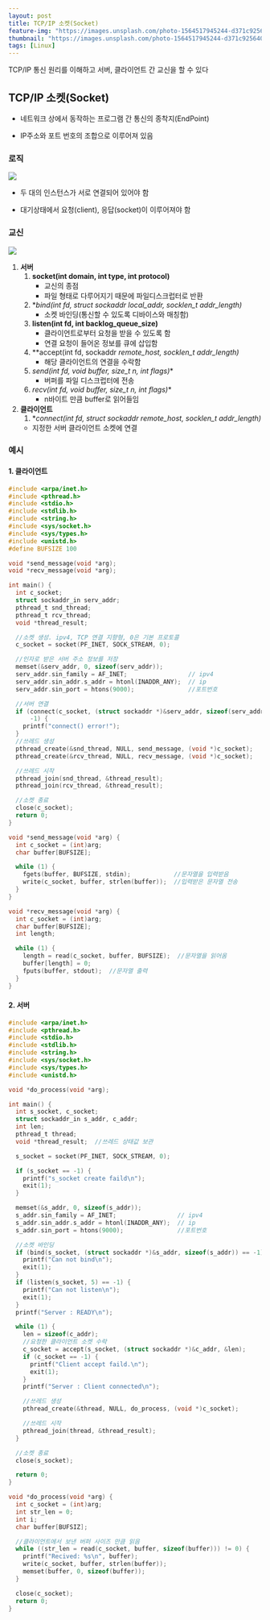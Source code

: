 ```yaml
---
layout: post
title: TCP/IP 소켓(Socket)
feature-img: "https://images.unsplash.com/photo-1564517945244-d371c925640b?ixid=MnwxMjA3fDB8MHxwaG90by1wYWdlfHx8fGVufDB8fHx8&ixlib=rb-1.2.1&auto=format&fit=crop&w=1050&q=80"
thumbnail: "https://images.unsplash.com/photo-1564517945244-d371c925640b?ixid=MnwxMjA3fDB8MHxwaG90by1wYWdlfHx8fGVufDB8fHx8&ixlib=rb-1.2.1&auto=format&fit=crop&w=1050&q=80"
tags: [Linux]
---
```


TCP/IP 통신 원리를 이해하고 서버, 클라이언트 간 교신을 할 수 있다



## TCP/IP 소켓(Socket)

* 네트워크 상에서 동작하는 프로그램 간 통신의 종착지(EndPoint)

* IP주소와 포트 번호의 조합으로 이루어져 있음



### 로직

![](https://img1.daumcdn.net/thumb/R1280x0/?scode=mtistory2&fname=https%3A%2F%2Fblog.kakaocdn.net%2Fdn%2FcSH8fU%2FbtqvxsTPQ2E%2Fpnl61uUJOAPdf73whDlTW0%2Fimg.png)

* 두 대의 인스턴스가 서로 연결되어 있어야 함

* 대기상태에서 요청(client), 응답(socket)이 이루어져야 함

### 교신

![](https://img1.daumcdn.net/thumb/R1280x0/?scode=mtistory2&fname=http%3A%2F%2Fcfile23.uf.tistory.com%2Fimage%2F22493C4157D6BD3D3F7100)

1. **서버**
   1. **socket(int domain, int type, int protocol)**
      * 교신의 종점
      * 파일 형태로 다루어지기 때문에 파일디스크럽터로 반환
   2. **bind(int fd, struct sockaddr *local_addr, socklen_t addr_length)**
      * 소켓 바인딩(통신할 수 있도록 디바이스와 매칭함)
   3. **listen(int fd, int backlog_queue_size)**
      * 클라이언트로부터 요청을 받을 수 있도록 함
      * 연결 요청이 들어온 정보를 큐에 삽입함
   4. **accept(int fd, sockaddr *remote_host, socklen_t *addr_length)**
      * 해당 클라이언트의 연결을 수락함
   5. **send(int fd, void* buffer, size_t n, int flags)**
      * 버퍼를 파일 디스크럽터에 전송
   6. **recv(int fd, void* buffer, size_t n, int flags)**
      * n바이트 만큼 buffer로 읽어들임
2. **클라이언트**
   1.  **connect(int fd, struct sockaddr *remote_host, socklen_t addr_length)**
      * 지정한 서버 클라이언트 소켓에 연결



### 예시

#### 1. 클라이언트

```c
#include <arpa/inet.h>
#include <pthread.h>
#include <stdio.h>
#include <stdlib.h>
#include <string.h>
#include <sys/socket.h>
#include <sys/types.h>
#include <unistd.h>
#define BUFSIZE 100

void *send_message(void *arg);
void *recv_message(void *arg);

int main() {
  int c_socket;
  struct sockaddr_in serv_addr;
  pthread_t snd_thread;
  pthread_t rcv_thread;
  void *thread_result;

  //소켓 생성. ipv4, TCP 연결 지향형, 0은 기본 프로토콜
  c_socket = socket(PF_INET, SOCK_STREAM, 0);

  //인자로 받은 서버 주소 정보를 저장
  memset(&serv_addr, 0, sizeof(serv_addr));
  serv_addr.sin_family = AF_INET;                 // ipv4
  serv_addr.sin_addr.s_addr = htonl(INADDR_ANY);  // ip
  serv_addr.sin_port = htons(9000);               //포트번호

  //서버 연결
  if (connect(c_socket, (struct sockaddr *)&serv_addr, sizeof(serv_addr)) ==
      -1) {
    printf("connect() error!");
  }
  //쓰레드 생성
  pthread_create(&snd_thread, NULL, send_message, (void *)c_socket);
  pthread_create(&rcv_thread, NULL, recv_message, (void *)c_socket);

  //쓰레드 시작
  pthread_join(snd_thread, &thread_result);
  pthread_join(rcv_thread, &thread_result);

  //소켓 종료
  close(c_socket);
  return 0;
}

void *send_message(void *arg) {
  int c_socket = (int)arg;
  char buffer[BUFSIZE];

  while (1) {
    fgets(buffer, BUFSIZE, stdin);            //문자열을 입력받음
    write(c_socket, buffer, strlen(buffer));  //입력받은 문자열 전송
  }
}

void *recv_message(void *arg) {
  int c_socket = (int)arg;
  char buffer[BUFSIZE];
  int length;

  while (1) {
    length = read(c_socket, buffer, BUFSIZE);  //문자열을 읽어옴
    buffer[length] = 0;
    fputs(buffer, stdout);  //문자열 출력
  }
}
```

#### 2. 서버

```c
#include <arpa/inet.h>
#include <pthread.h>
#include <stdio.h>
#include <stdlib.h>
#include <string.h>
#include <sys/socket.h>
#include <sys/types.h>
#include <unistd.h>

void *do_process(void *arg);

int main() {
  int s_socket, c_socket;
  struct sockaddr_in s_addr, c_addr;
  int len;
  pthread_t thread;
  void *thread_result;  //쓰레드 상태값 보관

  s_socket = socket(PF_INET, SOCK_STREAM, 0);

  if (s_socket == -1) {
    printf("s_socket create faild\n");
    exit(1);
  }

  memset(&s_addr, 0, sizeof(s_addr));
  s_addr.sin_family = AF_INET;                 // ipv4
  s_addr.sin_addr.s_addr = htonl(INADDR_ANY);  // ip
  s_addr.sin_port = htons(9000);               //포트번호

  //소켓 바인딩
  if (bind(s_socket, (struct sockaddr *)&s_addr, sizeof(s_addr)) == -1) {
    printf("Can not bind\n");
    exit(1);
  }
  if (listen(s_socket, 5) == -1) {
    printf("Can not listen\n");
    exit(1);
  }
  printf("Server : READY\n");

  while (1) {
    len = sizeof(c_addr);
    //요청한 클라이언트 소켓 수락
    c_socket = accept(s_socket, (struct sockaddr *)&c_addr, &len);
    if (c_socket == -1) {
      printf("Client accept faild.\n");
      exit(1);
    }
    printf("Server : Client connected\n");

    //쓰레드 생성
    pthread_create(&thread, NULL, do_process, (void *)c_socket);

    //쓰레드 시작
    pthread_join(thread, &thread_result);
  }

  //소켓 종료
  close(s_socket);

  return 0;
}

void *do_process(void *arg) {
  int c_socket = (int)arg;
  int str_len = 0;
  int i;
  char buffer[BUFSIZ];

  //클라이언트에서 보낸 버퍼 사이즈 만큼 읽음
  while ((str_len = read(c_socket, buffer, sizeof(buffer))) != 0) {
    printf("Recived: %s\n", buffer);
    write(c_socket, buffer, strlen(buffer));
    memset(buffer, 0, sizeof(buffer));
  }

  close(c_socket);
  return 0;
}
```



